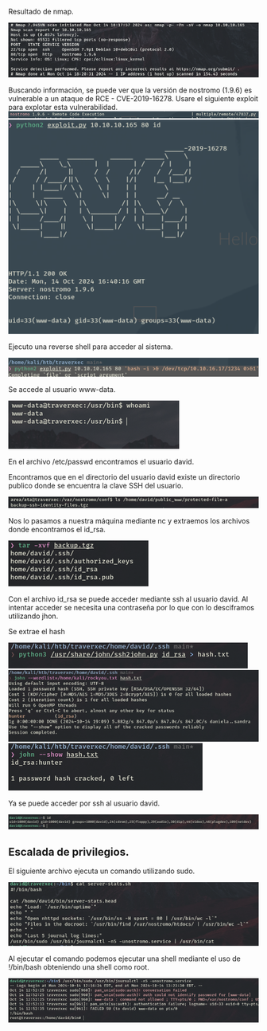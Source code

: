 Resultado de nmap.

<img src="./Images/Pasted%20image%2020241014182101.png">

Buscando información, se puede ver que la versión de nostromo (1.9.6) es vulnerable a un ataque de RCE - CVE-2019-16278.
Usare el siguiente exploit para explotar esta vulnerabilidad.
<img src="./Images/Pasted%20image%2020241014183227.png">
<img src="./Images/Pasted%20image%2020241014184031.png">

 Ejecuto una reverse shell para acceder al sistema.

<img src="./Images/Pasted%20image%2020241014184239.png">

Se accede al usuario www-data.

<img src="./Images/Pasted%20image%2020241014184426.png">

En el archivo /etc/passwd encontramos el usuario david.

Encontramos que en el directorio del usuario david existe un directorio publico donde se encuentra la clave SSH del usuario.

<img src="./Images/Pasted%20image%2020241014185736.png">

Nos lo pasamos a nuestra máquina mediante nc y extraemos los archivos donde encontramos el id_rsa.

<img src="./Images/Pasted%20image%2020241014190154.png">

Con el archivo id_rsa se puede acceder mediante ssh al usuario david.
Al intentar acceder se necesita una contraseña por lo que con lo desciframos utilizando jhon.

Se extrae el hash

<img src="./Images/Pasted%20image%2020241014190757.png">

<img src="./Images/Pasted%20image%2020241014190940.png">

<img src="./Images/Pasted%20image%2020241014191006.png">

Ya se puede acceder por ssh al usuario david.

<img src="./Images/Pasted%20image%2020241014191105.png">


## Escalada de privilegios.
El siguiente archivo ejecuta un comando utilizando sudo.

<img src="./Images/Pasted%20image%2020241014192146.png">

Al ejecutar el comando podemos ejecutar una shell mediante el uso de !/bin/bash obteniendo una shell como root.

<img src="./Images/Pasted%20image%2020241014192343.png">
